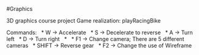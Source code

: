 #Graphics

3D graphics course project
Game realization: playRacingBike

Commands:
  * W -> Accelerate
  * S -> Decelerate to reverse
  * A -> Turn left
  * D -> Turn right
  *
  * F1 -> Change camera; There are 5 different cameras
  * SHIFT -> Reverse gear
  * F2 -> Change the use of Wireframe